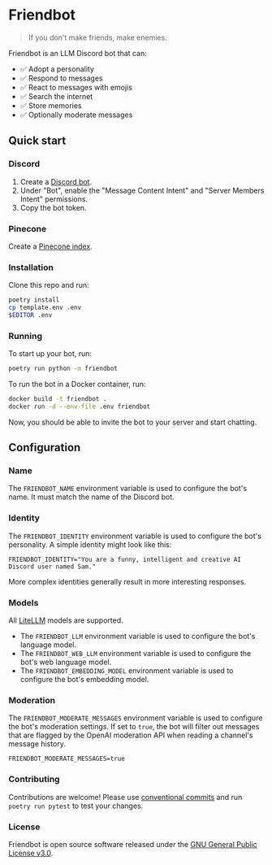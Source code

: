 # Friendbot

> If you don't make friends, make enemies.

Friendbot is an LLM Discord bot that can:

* :white_check_mark: Adopt a personality
* :white_check_mark: Respond to messages
* :white_check_mark: React to messages with emojis
* :white_check_mark: Search the internet
* :white_check_mark: Store memories
* :white_check_mark: Optionally moderate messages

## Quick start

### Discord

1. Create a [Discord bot](https://discord.com/developers/docs/quick-start/getting-started).
2. Under "Bot", enable the "Message Content Intent" and "Server Members Intent" permissions.
3. Copy the bot token.

### Pinecone

Create a [Pinecone index](https://docs.pinecone.io/guides/get-started/overview).

### Installation

Clone this repo and run:

```sh
poetry install
cp template.env .env
$EDITOR .env
```

### Running

To start up your bot, run:

```sh
poetry run python -m friendbot
```

To run the bot in a Docker container, run:

```sh
docker build -t friendbot .
docker run -d --env-file .env friendbot
```

Now, you should be able to invite the bot to your server and start chatting.

## Configuration

### Name

The `FRIENDBOT_NAME` environment variable is used to configure the bot's name. It must match the name of the Discord bot.

### Identity

The `FRIENDBOT_IDENTITY` environment variable is used to configure the bot's personality. A simple identity might look like this:

```
FRIENDBOT_IDENTITY="You are a funny, intelligent and creative AI Discord user named Sam."
```

More complex identities generally result in more interesting responses.

### Models

All [LiteLLM](https://docs.litellm.ai/docs/providers) models are supported.

* The `FRIENDBOT_LLM` environment variable is used to configure the bot's language model.
* The `FRIENDBOT_WEB_LLM` environment variable is used to configure the bot's web language model.
* The `FRIENDBOT_EMBEDDING_MODEL` environment variable is used to configure the bot's embedding model.

### Moderation

The `FRIENDBOT_MODERATE_MESSAGES` environment variable is used to configure the bot's moderation settings. If set to `true`, the bot will filter out messages that are flagged by the OpenAI moderation API when reading a channel's message history.

```
FRIENDBOT_MODERATE_MESSAGES=true
```

### Contributing

Contributions are welcome! Please use [conventional commits](https://www.conventionalcommits.org/en/v1.0.0/) and run `poetry run pytest` to test your changes.

### License

Friendbot is open source software released under the [GNU General Public License v3.0](LICENSE).
